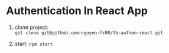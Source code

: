 # Authentication In React App

1. clone project: <br>
```git clone git@github.com:nguyen-fs90/fb-authen-react.git```

2. start: ```npm start```
